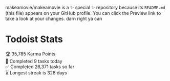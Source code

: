 makeamovie/makeamovie is a ✨ special ✨ repository because its `README.md` (this file) appears on your GitHub profile.
You can click the Preview link to take a look at your changes. darn right ya can

# Todoist Stats

<!-- TODO-IST:START -->
🏆  35,785 Karma Points           
🌸  Completed 9 tasks today           
✅  Completed 26,371 tasks so far           
⏳  Longest streak is 328 days
<!-- TODO-IST:END -->